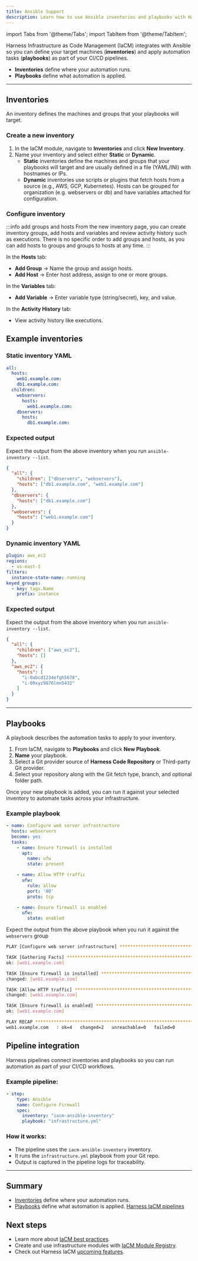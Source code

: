 ```yaml
---
title: Ansible Support
description: Learn how to use Ansible inventories and playbooks with Harness IaCM to manage infrastructure in your CI/CD workflows.
---
```


import Tabs from '@theme/Tabs';
import TabItem from '@theme/TabItem';

Harness Infrastructure as Code Management (IaCM) integrates with Ansible so you can define your target machines (**inventories**) and apply automation tasks (**playbooks**) as part of your CI/CD pipelines.
- **Inventories** define where your automation runs.
- **Playbooks** define what automation is applied.

---

## Inventories
An inventory defines the machines and groups that your playbooks will target.

### Create a new inventory
1. In the IaCM module, navigate to **Inventories** and click **New Inventory**. 
2. Name your inventory and select either **Static** or **Dynamic**. 
    - **Static** inventories define the machines and groups that your playbooks will target and are usually defined in a file (YAML/INI) with hostnames or IPs.
    - **Dynamic** inventories use scripts or plugins that fetch hosts from a source (e.g., AWS, GCP, Kubernetes). Hosts can be grouped for organization (e.g. webservers or db) and have variables attached for configuration.

### Configure inventory

:::info add groups and hosts
From the new inventory page, you can create inventory groups, add hosts and variables and review activity history such as executions. 
There is no specific order to add groups and hosts, as you can add hosts to groups and groups to hosts at any time.
:::

In the **Hosts** tab:
- **Add Group** → Name the group and assign hosts.
- **Add Host** → Enter host address, assign to one or more groups.

In the **Variables** tab:
- **Add Variable** → Enter variable type (string/secret), key, and value.

In the **Activity History** tab:
- View activity history like executions.

## Example inventories
<Tabs>
<TabItem value="static" label="Static">

### Static inventory YAML
```yaml
all:
  hosts:
    web1.example.com:
    db1.example.com:
  children:
    webservers:
      hosts:
        web1.example.com:
    dbservers:
      hosts:
        db1.example.com:
```

### Expected output
Expect the output from the above inventory when you run `ansible-inventory --list`.

```json
{
  "all": {
    "children": ["dbservers", "webservers"],
    "hosts": ["db1.example.com", "web1.example.com"]
  },
  "dbservers": {
    "hosts": ["db1.example.com"]
  },
  "webservers": {
    "hosts": ["web1.example.com"]
  }
}
```
</TabItem>
<TabItem value="dynamic" label="Dynamic">

### Dynamic inventory YAML
```yaml
plugin: aws_ec2
regions:
  - us-east-1
filters:
  instance-state-name: running
keyed_groups:
  - key: tags.Name
    prefix: instance
```

### Expected output
Expect the output from the above inventory when you run `ansible-inventory --list`.

```json
{
  "all": {
    "children": ["aws_ec2"],
    "hosts": []
  },
  "aws_ec2": {
    "hosts": [
      "i-0abcd1234efgh5678",
      "i-09xyz9876lmn5432"
    ]
  }
}
```

</TabItem>
</Tabs>

---

## Playbooks
A playbook describes the automation tasks to apply to your inventory.

<Tabs>
<TabItem value="interactive-guide" label="Interactive guide">

<DocVideo src="https://app.tango.us/app/embed/459c9186-6b20-461a-99ce-fe4aa725a8c9?skipCover=false&defaultListView=false&skipBranding=false&makeViewOnly=true&hideAuthorAndDetails=true" title="Add an Ansible Playbook in Harness IaCM" />
</TabItem>
<TabItem value="step-by-step" label="Step-by-step">

1. From IaCM, navigate to **Playbooks** and click **New Playbook**.
2. **Name** your playbook.
3. Select a Git provider source of **Harness Code Repository** or Third-party Git provider.
4. Select your repository along with the Git fetch type, branch, and optional folder path.

Once your new playbook is added, you can run it against your selected inventory to automate tasks across your infrastructure.
</TabItem>
</Tabs>


### Example playbook
<Tabs>
<TabItem value="sample-playbook" label="Sample playbook">

```yaml
- name: Configure web server infrastructure
  hosts: webservers
  become: yes
  tasks:
    - name: Ensure firewall is installed
      apt:
        name: ufw
        state: present

    - name: Allow HTTP traffic
      ufw:
        rule: allow
        port: '80'
        proto: tcp

    - name: Ensure firewall is enabled
      ufw:
        state: enabled
```
</TabItem>
<TabItem value="expected-output" label="Expected output">

Expect the output from the above playbook when you run it against the `webservers` group

```bash
PLAY [Configure web server infrastructure] **************************************

TASK [Gathering Facts] **********************************************************
ok: [web1.example.com]

TASK [Ensure firewall is installed] *********************************************
changed: [web1.example.com]

TASK [Allow HTTP traffic] *******************************************************
changed: [web1.example.com]

TASK [Ensure firewall is enabled] ***********************************************
ok: [web1.example.com]

PLAY RECAP **********************************************************************
web1.example.com   : ok=4   changed=2   unreachable=0   failed=0
```
</TabItem>
</Tabs>

## Pipeline integration
Harness pipelines connect inventories and playbooks so you can run automation as part of your CI/CD workflows.

### Example pipeline:
```yaml
- step:
    type: Ansible
    name: Configure Firewall
    spec:
      inventory: "iacm-ansible-inventory"
      playbook: "infrastructure.yml"
```

### How it works:
- The pipeline uses the `iacm-ansible-inventory` inventory.
- It runs the `infrastructure.yml` playbook from your Git repo.
- Output is captured in the pipeline logs for traceability.

---

## Summary
- [Inventories](#inventories) define where your automation runs.
- [Playbooks](#playbooks) define what automation is applied.
[Harness IaCM pipelines](#pipeline-integration)

## Next steps
- Learn more about [IaCM best practices](/docs/infra-as-code-management/iacm-best-practices).
- Create and use infrastructure modules with [IaCM Module Registry](/docs/category/module-registry).
- Check out Harness IaCM [upcoming features](/roadmap/#iacm).


